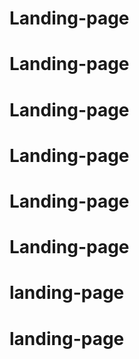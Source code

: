 # Landing-page
# Landing-page
# Landing-page
# Landing-page
# Landing-page
# Landing-page
# landing-page
# landing-page
